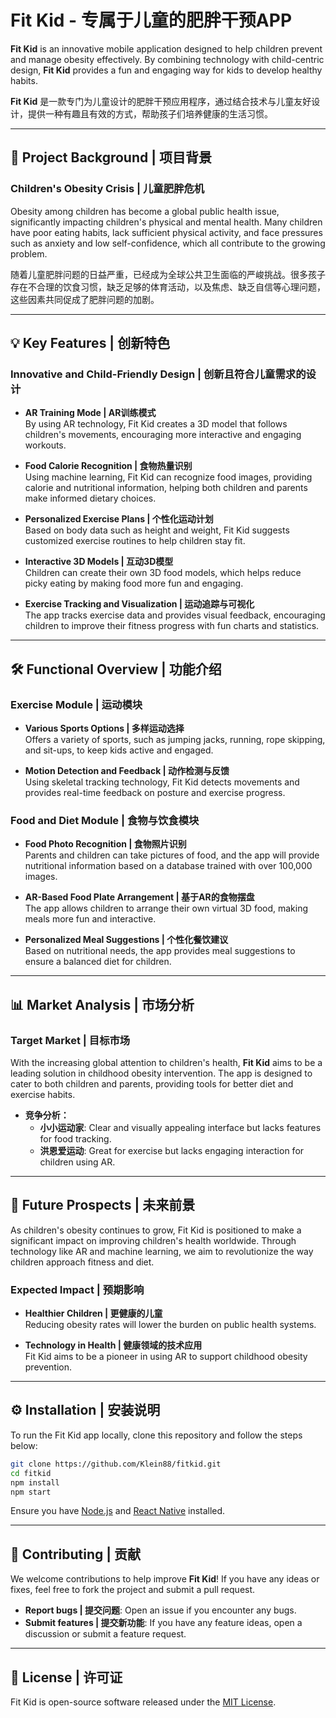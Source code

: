

# Fit Kid - 专属于儿童的肥胖干预APP


**Fit Kid** is an innovative mobile application designed to help children prevent and manage obesity effectively. By combining technology with child-centric design, **Fit Kid** provides a fun and engaging way for kids to develop healthy habits. 

**Fit Kid** 是一款专门为儿童设计的肥胖干预应用程序，通过结合技术与儿童友好设计，提供一种有趣且有效的方式，帮助孩子们培养健康的生活习惯。

---



## 🚀 Project Background | 项目背景

### **Children's Obesity Crisis | 儿童肥胖危机**

Obesity among children has become a global public health issue, significantly impacting children's physical and mental health. Many children have poor eating habits, lack sufficient physical activity, and face pressures such as anxiety and low self-confidence, which all contribute to the growing problem.

随着儿童肥胖问题的日益严重，已经成为全球公共卫生面临的严峻挑战。很多孩子存在不合理的饮食习惯，缺乏足够的体育活动，以及焦虑、缺乏自信等心理问题，这些因素共同促成了肥胖问题的加剧。

---

## 💡 Key Features | 创新特色

### **Innovative and Child-Friendly Design | 创新且符合儿童需求的设计**

- **AR Training Mode | AR训练模式**  
  By using AR technology, Fit Kid creates a 3D model that follows children's movements, encouraging more interactive and engaging workouts.

- **Food Calorie Recognition | 食物热量识别**  
  Using machine learning, Fit Kid can recognize food images, providing calorie and nutritional information, helping both children and parents make informed dietary choices.

- **Personalized Exercise Plans | 个性化运动计划**  
  Based on body data such as height and weight, Fit Kid suggests customized exercise routines to help children stay fit.

- **Interactive 3D Models | 互动3D模型**  
  Children can create their own 3D food models, which helps reduce picky eating by making food more fun and engaging.

- **Exercise Tracking and Visualization | 运动追踪与可视化**  
  The app tracks exercise data and provides visual feedback, encouraging children to improve their fitness progress with fun charts and statistics.

---

## 🛠️ Functional Overview | 功能介绍

### **Exercise Module | 运动模块**

- **Various Sports Options | 多样运动选择**  
  Offers a variety of sports, such as jumping jacks, running, rope skipping, and sit-ups, to keep kids active and engaged.

- **Motion Detection and Feedback | 动作检测与反馈**  
  Using skeletal tracking technology, Fit Kid detects movements and provides real-time feedback on posture and exercise progress.

### **Food and Diet Module | 食物与饮食模块**

- **Food Photo Recognition | 食物照片识别**  
  Parents and children can take pictures of food, and the app will provide nutritional information based on a database trained with over 100,000 images.

- **AR-Based Food Plate Arrangement | 基于AR的食物摆盘**  
  The app allows children to arrange their own virtual 3D food, making meals more fun and interactive.

- **Personalized Meal Suggestions | 个性化餐饮建议**  
  Based on nutritional needs, the app provides meal suggestions to ensure a balanced diet for children.

---

## 📊 Market Analysis | 市场分析

### **Target Market | 目标市场**

With the increasing global attention to children's health, **Fit Kid** aims to be a leading solution in childhood obesity intervention. The app is designed to cater to both children and parents, providing tools for better diet and exercise habits.

- **竞争分析：**  
  - **小小运动家**: Clear and visually appealing interface but lacks features for food tracking.
  - **洪恩爱运动**: Great for exercise but lacks engaging interaction for children using AR.

---

## 🔮 Future Prospects | 未来前景

As children's obesity continues to grow, Fit Kid is positioned to make a significant impact on improving children's health worldwide. Through technology like AR and machine learning, we aim to revolutionize the way children approach fitness and diet.

### **Expected Impact | 预期影响**
- **Healthier Children | 更健康的儿童**  
  Reducing obesity rates will lower the burden on public health systems.
  
- **Technology in Health | 健康领域的技术应用**  
  Fit Kid aims to be a pioneer in using AR to support childhood obesity prevention.

---

## ⚙️ Installation | 安装说明

To run the Fit Kid app locally, clone this repository and follow the steps below:

```bash
git clone https://github.com/Klein88/fitkid.git
cd fitkid
npm install
npm start
```

Ensure you have [Node.js](https://nodejs.org/) and [React Native](https://reactnative.dev/) installed.

---

## 🤝 Contributing | 贡献

We welcome contributions to help improve **Fit Kid**! If you have any ideas or fixes, feel free to fork the project and submit a pull request.

- **Report bugs | 提交问题**: Open an issue if you encounter any bugs.
- **Submit features | 提交新功能**: If you have any feature ideas, open a discussion or submit a feature request.

---

## 📝 License | 许可证

Fit Kid is open-source software released under the [MIT License](LICENSE).
